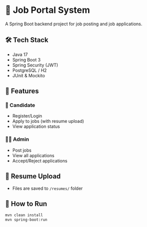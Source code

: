 # 💼 Job Portal System

A Spring Boot backend project for job posting and job applications.

## 🛠 Tech Stack
- Java 17
- Spring Boot 3
- Spring Security (JWT)
- PostgreSQL / H2
- JUnit & Mockito

## 🎯 Features

### 👤 Candidate
- Register/Login
- Apply to jobs (with resume upload)
- View application status

### 👨‍💼 Admin
- Post jobs
- View all applications
- Accept/Reject applications

## 📂 Resume Upload
- Files are saved to `/resumes/` folder

## 🚀 How to Run

```bash
mvn clean install
mvn spring-boot:run
